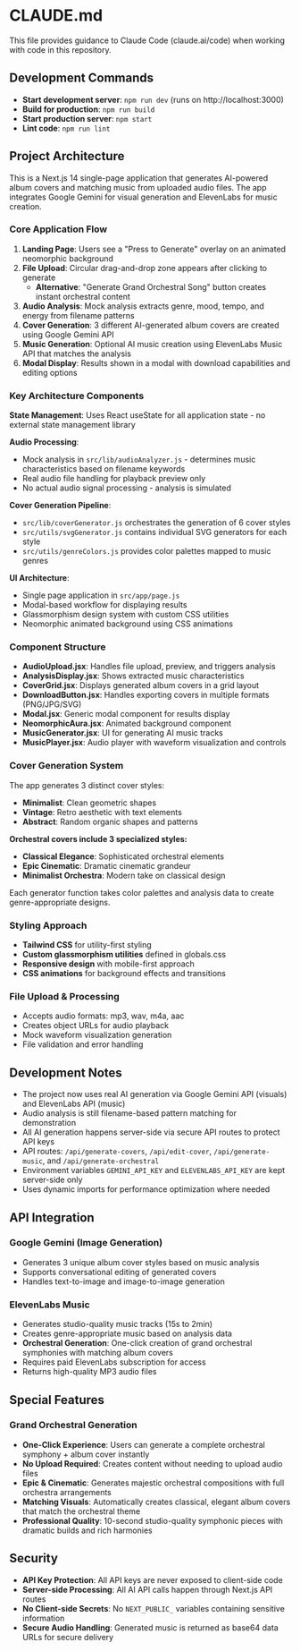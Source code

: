# CLAUDE.md

This file provides guidance to Claude Code (claude.ai/code) when working with code in this repository.

## Development Commands

- **Start development server**: `npm run dev` (runs on http://localhost:3000)
- **Build for production**: `npm run build`
- **Start production server**: `npm start` 
- **Lint code**: `npm run lint`

## Project Architecture

This is a Next.js 14 single-page application that generates AI-powered album covers and matching music from uploaded audio files. The app integrates Google Gemini for visual generation and ElevenLabs for music creation.

### Core Application Flow

1. **Landing Page**: Users see a "Press to Generate" overlay on an animated neomorphic background
2. **File Upload**: Circular drag-and-drop zone appears after clicking to generate
   - **Alternative**: "Generate Grand Orchestral Song" button creates instant orchestral content
3. **Audio Analysis**: Mock analysis extracts genre, mood, tempo, and energy from filename patterns
4. **Cover Generation**: 3 different AI-generated album covers are created using Google Gemini API
5. **Music Generation**: Optional AI music creation using ElevenLabs Music API that matches the analysis
6. **Modal Display**: Results shown in a modal with download capabilities and editing options

### Key Architecture Components

**State Management**: Uses React useState for all application state - no external state management library

**Audio Processing**: 
- Mock analysis in `src/lib/audioAnalyzer.js` - determines music characteristics based on filename keywords
- Real audio file handling for playback preview only
- No actual audio signal processing - analysis is simulated

**Cover Generation Pipeline**:
- `src/lib/coverGenerator.js` orchestrates the generation of 6 cover styles
- `src/utils/svgGenerator.js` contains individual SVG generators for each style
- `src/utils/genreColors.js` provides color palettes mapped to music genres

**UI Architecture**:
- Single page application in `src/app/page.js`
- Modal-based workflow for displaying results
- Glassmorphism design system with custom CSS utilities
- Neomorphic animated background using CSS animations

### Component Structure

- **AudioUpload.jsx**: Handles file upload, preview, and triggers analysis
- **AnalysisDisplay.jsx**: Shows extracted music characteristics 
- **CoverGrid.jsx**: Displays generated album covers in a grid layout
- **DownloadButton.jsx**: Handles exporting covers in multiple formats (PNG/JPG/SVG)
- **Modal.jsx**: Generic modal component for results display
- **NeomorphicAura.jsx**: Animated background component
- **MusicGenerator.jsx**: UI for generating AI music tracks
- **MusicPlayer.jsx**: Audio player with waveform visualization and controls

### Cover Generation System

The app generates 3 distinct cover styles:
- **Minimalist**: Clean geometric shapes
- **Vintage**: Retro aesthetic with text elements
- **Abstract**: Random organic shapes and patterns

**Orchestral covers include 3 specialized styles:**
- **Classical Elegance**: Sophisticated orchestral elements
- **Epic Cinematic**: Dramatic cinematic grandeur  
- **Minimalist Orchestra**: Modern take on classical design

Each generator function takes color palettes and analysis data to create genre-appropriate designs.

### Styling Approach

- **Tailwind CSS** for utility-first styling
- **Custom glassmorphism utilities** defined in globals.css
- **Responsive design** with mobile-first approach
- **CSS animations** for background effects and transitions

### File Upload & Processing

- Accepts audio formats: mp3, wav, m4a, aac
- Creates object URLs for audio playback
- Mock waveform visualization generation
- File validation and error handling

## Development Notes

- The project now uses real AI generation via Google Gemini API (visuals) and ElevenLabs API (music)
- Audio analysis is still filename-based pattern matching for demonstration  
- All AI generation happens server-side via secure API routes to protect API keys
- API routes: `/api/generate-covers`, `/api/edit-cover`, `/api/generate-music`, and `/api/generate-orchestral`
- Environment variables `GEMINI_API_KEY` and `ELEVENLABS_API_KEY` are kept server-side only
- Uses dynamic imports for performance optimization where needed

## API Integration

### Google Gemini (Image Generation)
- Generates 3 unique album cover styles based on music analysis
- Supports conversational editing of generated covers
- Handles text-to-image and image-to-image generation

### ElevenLabs Music
- Generates studio-quality music tracks (15s to 2min) 
- Creates genre-appropriate music based on analysis data
- **Orchestral Generation**: One-click creation of grand orchestral symphonies with matching album covers
- Requires paid ElevenLabs subscription for access
- Returns high-quality MP3 audio files

## Special Features

### Grand Orchestral Generation
- **One-Click Experience**: Users can generate a complete orchestral symphony + album cover instantly
- **No Upload Required**: Creates content without needing to upload audio files
- **Epic & Cinematic**: Generates majestic orchestral compositions with full orchestra arrangements
- **Matching Visuals**: Automatically creates classical, elegant album covers that match the orchestral theme
- **Professional Quality**: 10-second studio-quality symphonic pieces with dramatic builds and rich harmonies

## Security

- **API Key Protection**: All API keys are never exposed to client-side code
- **Server-side Processing**: All AI API calls happen through Next.js API routes
- **No Client-side Secrets**: No `NEXT_PUBLIC_` variables containing sensitive information
- **Secure Audio Handling**: Generated music is returned as base64 data URLs for secure delivery